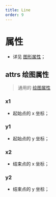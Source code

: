 ```yaml
---
title: Line
order: 9
---
```


# 属性

- 详见 [图形属性](/en/docs/api/shape/api#属性)；

## attrs 绘图属性

> 通用的 [绘图属性](/en/docs/api/shape/attrs)

### x1

- 起始点的 x 坐标；

### y1

- 起始点的 y 坐标；

### x2

- 结束点的 x 坐标；

### y2

- 结束点的 y 坐标；

